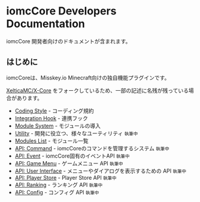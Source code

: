 # iomcCore Developers Documentation

iomcCore 開発者向けのドキュメントが含まれます。

## はじめに

iomcCoreは、Misskey.io Minecraft向けの独自機能プラグインです。

[XelticaMC/X-Core](https://github.com/XelticaMC/X-Core) をフォークしているため、一部の記述に名残が残っている場合があります。

- [Coding Style](coding-style.md) - コーディング規約
- [Integration Hook](hook.md) - 連携フック
- [Module System](module-system.md) - モジュールの導入
- [Utility](utility.md) - 開発に役立つ、様々なユーティリティ `執筆中`
- [Modules List](modules-list.md) - モジュール一覧
- [API: Command](api/command.md) - iomcCoreのコマンドを管理するシステム `執筆中`
- [API: Event](api/events.md) - iomcCore固有のイベントAPI `執筆中`
- [API: Game Menu](api/game-menu.md) - ゲームメニュー API  `執筆中`
- [API: User Interface](api/user-interface.md) - メニューやダイアログを表示するための API `執筆中`
- [API: Player Store](api/player-store.md) - Player Store API `執筆中`
- [API: Ranking](api/ranking.md) - ランキング API `執筆中`
- [API: Config](api/config.md) - コンフィグ API `執筆中`
